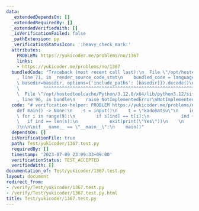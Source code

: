 ```yaml
---
data:
  _extendedDependsOn: []
  _extendedRequiredBy: []
  _extendedVerifiedWith: []
  _isVerificationFailed: false
  _pathExtension: py
  _verificationStatusIcon: ':heavy_check_mark:'
  attributes:
    PROBLEM: https://yukicoder.me/problems/no/1367
    links:
    - https://yukicoder.me/problems/no/1367
  bundledCode: "Traceback (most recent call last):\n  File \"/opt/hostedtoolcache/Python/3.12.0/x64/lib/python3.12/site-packages/onlinejudge_verify/documentation/build.py\"\
    , line 71, in _render_source_code_stat\n    bundled_code = language.bundle(stat.path,\
    \ basedir=basedir, options={'include_paths': [basedir]}).decode()\n          \
    \         ^^^^^^^^^^^^^^^^^^^^^^^^^^^^^^^^^^^^^^^^^^^^^^^^^^^^^^^^^^^^^^^^^^^^^^^^^^^^^^^^^\n\
    \  File \"/opt/hostedtoolcache/Python/3.12.0/x64/lib/python3.12/site-packages/onlinejudge_verify/languages/python.py\"\
    , line 96, in bundle\n    raise NotImplementedError\nNotImplementedError\n"
  code: "# verification-helper: PROBLEM https://yukicoder.me/problems/no/1367\n\n\
    def main() -> None:\n    s = input()\n    t = \"kadomatsu\"\n    ind = 0\n   \
    \ for i in range(9):\n        if s[ind] == t[i]:\n            ind += 1\n     \
    \   if ind == len(s):\n            exit(print(\"Yes\"))\n    \n    print(\"No\"\
    )\n\n\nif __name__ == \"__main__\":\n    main()"
  dependsOn: []
  isVerificationFile: true
  path: Test/yukicoder/1367.test.py
  requiredBy: []
  timestamp: '2023-07-09 23:09:33+09:00'
  verificationStatus: TEST_ACCEPTED
  verifiedWith: []
documentation_of: Test/yukicoder/1367.test.py
layout: document
redirect_from:
- /verify/Test/yukicoder/1367.test.py
- /verify/Test/yukicoder/1367.test.py.html
title: Test/yukicoder/1367.test.py
---
```

